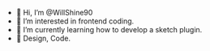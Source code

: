 - 👋 Hi, I’m @WillShine90
- 👀 I’m interested in frontend coding.
- 🌱 I’m currently learning how to develop a sketch plugin.
- 🏀 Design, Code.
  
<!---
WillShine90/WillShine90 is a ✨ special ✨ repository because its `README.md` (this file) appears on your GitHub profile.
You can click the Preview link to take a look at your changes.
--->
